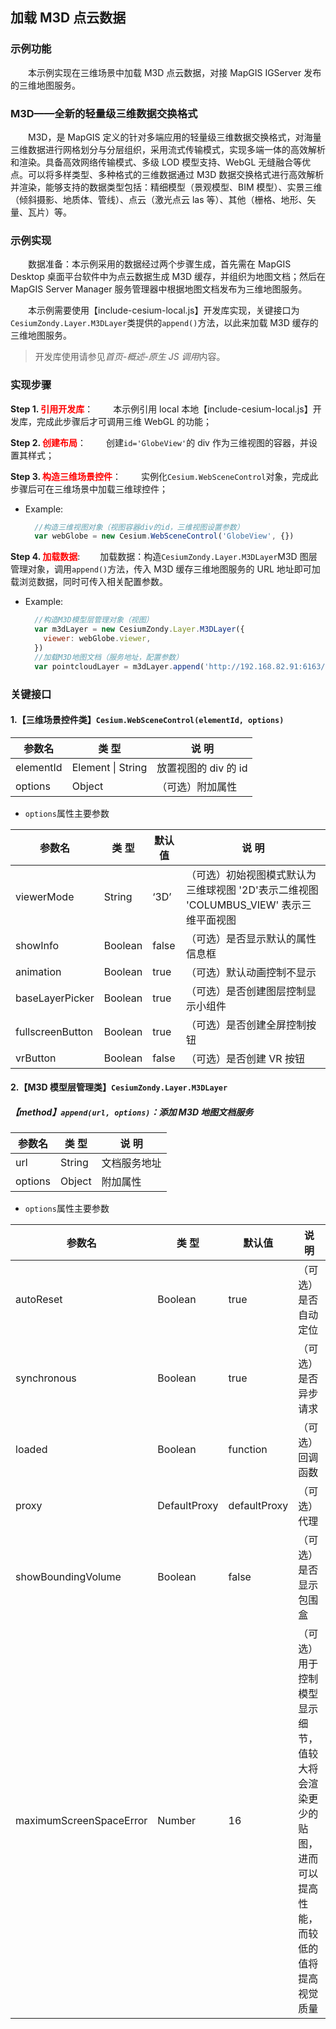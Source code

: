 ## 加载 M3D 点云数据

### 示例功能

&ensp;&ensp;&ensp;&ensp;本示例实现在三维场景中加载 M3D 点云数据，对接 MapGIS IGServer 发布的三维地图服务。

### M3D——全新的轻量级三维数据交换格式

&ensp;&ensp;&ensp;&ensp;M3D，是 MapGIS 定义的针对多端应用的轻量级三维数据交换格式，对海量三维数据进行网格划分与分层组织，采用流式传输模式，实现多端一体的高效解析和渲染。具备高效网络传输模式、多级 LOD 模型支持、WebGL 无缝融合等优点。可以将多样类型、多种格式的三维数据通过 M3D 数据交换格式进行高效解析并渲染，能够支持的数据类型包括：精细模型（景观模型、BIM 模型）、实景三维（倾斜摄影、地质体、管线）、点云（激光点云 las 等）、其他（栅格、地形、矢量、瓦片）等。

### 示例实现

&ensp;&ensp;&ensp;&ensp;数据准备：本示例采用的数据经过两个步骤生成，首先需在 MapGIS Desktop 桌面平台软件中为点云数据生成 M3D 缓存，并组织为地图文档；然后在 MapGIS Server Manager 服务管理器中根据地图文档发布为三维地图服务。

&ensp;&ensp;&ensp;&ensp;本示例需要使用【include-cesium-local.js】开发库实现，关键接口为`CesiumZondy.Layer.M3DLayer`类提供的`append()`方法，以此来加载 M3D 缓存的三维地图服务。

> 开发库使用请参见*首页-概述-原生 JS 调用*内容。

### 实现步骤

**Step 1. <font color=red>引用开发库</font>**：
&ensp;&ensp;&ensp;&ensp;本示例引用 local 本地【include-cesium-local.js】开发库，完成此步骤后才可调用三维 WebGL 的功能；

**Step 2. <font color=red>创建布局</font>**：
&ensp;&ensp;&ensp;&ensp;创建`id='GlobeView'`的 div 作为三维视图的容器，并设置其样式；

**Step 3. <font color=red>构造三维场景控件</font>**：
&ensp;&ensp;&ensp;&ensp;实例化`Cesium.WebSceneControl`对象，完成此步骤后可在三维场景中加载三维球控件；

- Example:
  ```javascript
    //构造三维视图对象（视图容器div的id，三维视图设置参数）
    var webGlobe = new Cesium.WebSceneControl('GlobeView', {})
  ```

**Step 4. <font color=red>加载数据</font>**:
&ensp;&ensp;&ensp;&ensp;加载数据：构造`CesiumZondy.Layer.M3DLayer`M3D 图层管理对象，调用`append()`方法，传入 M3D 缓存三维地图服务的 URL 地址即可加载浏览数据，同时可传入相关配置参数。

- Example:
  ```javascript
    //构造M3D模型层管理对象（视图）
    var m3dLayer = new CesiumZondy.Layer.M3DLayer({
      viewer: webGlobe.viewer,
    })
    //加载M3D地图文档（服务地址，配置参数）
    var pointcloudLayer = m3dLayer.append('http://192.168.82.91:6163/igs/rest/g3d/PointCloud', {})
  ```

### 关键接口

#### 1.【三维场景控件类】`Cesium.WebSceneControl(elementId, options)`

| 参数名    | 类 型             | 说 明                |
| --------- | ----------------- | -------------------- |
| elementId | Element \| String | 放置视图的 div 的 id |
| options   | Object            | （可选）附加属性     |

- `options`属性主要参数

| 参数名           | 类 型   | 默认值 | 说 明                                                                                  |
| ---------------- | ------- | ------ | -------------------------------------------------------------------------------------- |
| viewerMode       | String  | ‘3D’   | （可选）初始视图模式默认为三维球视图 '2D'表示二维视图 'COLUMBUS_VIEW' 表示三维平面视图 |
| showInfo         | Boolean | false  | （可选）是否显示默认的属性信息框                                                       |
| animation        | Boolean | true   | （可选）默认动画控制不显示                                                             |
| baseLayerPicker  | Boolean | true   | （可选）是否创建图层控制显示小组件                                                     |
| fullscreenButton | Boolean | true   | （可选）是否创建全屏控制按钮                                                           |
| vrButton         | Boolean | false  | （可选）是否创建 VR 按钮                                                               |

#### 2.【M3D 模型层管理类】`CesiumZondy.Layer.M3DLayer`

##### 【method】`append(url, options)`：添加 M3D 地图文档服务

| 参数名  | 类 型  | 说 明        |
| ------- | ------ | ------------ |
| url     | String | 文档服务地址 |
| options | Object | 附加属性     |

- `options`属性主要参数

| 参数名                  | 类 型        | 默认值       | 说 明                                                                                              |
| ----------------------- | ------------ | ------------ | -------------------------------------------------------------------------------------------------- |
| autoReset               | Boolean      | true         | （可选）是否自动定位                                                                               |
| synchronous             | Boolean      | true         | （可选）是否异步请求                                                                               |
| loaded                  | Boolean      | function     | （可选）回调函数                                                                                   |
| proxy                   | DefaultProxy | defaultProxy | （可选）代理                                                                                       |
| showBoundingVolume      | Boolean      | false        | （可选）是否显示包围盒                                                                             |
| maximumScreenSpaceError | Number       | 16           | （可选）用于控制模型显示细节，值较大将会渲染更少的贴图，进而可以提高性能，而较低的值将提高视觉质量 |

